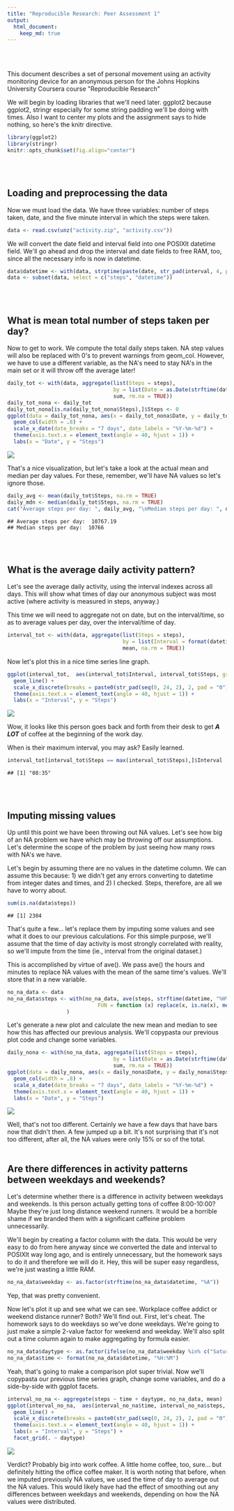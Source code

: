 ```yaml
---
title: "Reproducible Research: Peer Assessment 1"
output: 
  html_document:
    keep_md: true
---
```

<br><br>

This document describes a set of personal movement using an activity monitoring device for an
anonymous person for the Johns Hopkins University Coursera course "Reproducible Research"

We will begin by loading libraries that we'll need later. ggplot2 because ggplot2, stringr
especially for some string padding we'll be doing with times. Also I want to center my plots
and the assignment says to hide nothing, so here's the knitr directive.


```r
library(ggplot2)
library(stringr)
knitr::opts_chunk$set(fig.align="center")
```

<br><br>

## Loading and preprocessing the data
Now we must load the data. We have three variables: number of steps taken, date, and the
five minute interval in which the steps were taken.


```r
data <- read.csv(unz("activity.zip", "activity.csv"))
```

We will convert the date field and interval field into one POSIXlt datetime field. We'll go ahead and
drop the interval and date fields to free RAM, too, since all the necessary info is now in datetime.


```r
data$datetime <- with(data, strptime(paste(date, str_pad(interval, 4, pad = "0")), format = "%Y-%m-%d %H%M"))
data <- subset(data, select = c("steps", "datetime"))
```

<br><br>

## What is mean total number of steps taken per day?
Now to get to work. We compute the total daily steps taken. NA step values will also be replaced with
0's to prevent warnings from geom_col. However, we have to use a different variable, as the NA's
need to stay NA's in the main set or it will throw off the average later!


```r
daily_tot <- with(data, aggregate(list(Steps = steps),
                                  by = list(Date = as.Date(strftime(datetime, "%Y-%m-%d"),  format = "%Y-%m-%d")), 
                                  sum, rm.na = TRUE))
daily_tot_nona <- daily_tot
daily_tot_nona[is.na(daily_tot_nona$Steps),]$Steps <- 0
ggplot(data = daily_tot_nona, aes(x = daily_tot_nona$Date, y = daily_tot_nona$Steps)) +
  geom_col(width = .8) + 
  scale_x_date(date_breaks = "7 days", date_labels = "%Y-%m-%d") +
  theme(axis.text.x = element_text(angle = 40, hjust = 1)) +
  labs(x = "Date", y = "Steps")
```

<img src="PA1_template_files/figure-html/unnamed-chunk-4-1.png" style="display: block; margin: auto;" />

That's a nice visualization, but let's take a look at the actual mean and median per day values.
For these, remember, we'll have NA values so let's ignore those.


```r
daily_avg <- mean(daily_tot$Steps, na.rm = TRUE)
daily_mdn <- median(daily_tot$Steps, na.rm = TRUE)
cat("Average steps per day: ", daily_avg, "\nMedian steps per day: ", daily_mdn, "\n")
```

```
## Average steps per day:  10767.19 
## Median steps per day:  10766
```

<br><br>

## What is the average daily activity pattern?
Let's see the average daily activity, using the interval indexes across all days. This will show
what times of day our anonymous subject was most active (where activity is measured in steps, anyway.)

This time we will need to aggregate not on date, but on the interval/time, so as to average values per day,
over the interval/time of day.

```r
interval_tot <- with(data, aggregate(list(Steps = steps), 
                                     by = list(Interval = format(datetime, "%H:%M")), 
                                     mean, na.rm = TRUE))
```

Now let's plot this in a nice time series line graph.

```r
ggplot(interval_tot,  aes(interval_tot$Interval, interval_tot$Steps, group = 1)) +
  geom_line() +
  scale_x_discrete(breaks = paste0(str_pad(seq(0, 24, 2), 2, pad = "0"), ":00")) +
  theme(axis.text.x = element_text(angle = 40, hjust = 1)) +
  labs(x = "Interval", y = "Steps")
```

<img src="PA1_template_files/figure-html/unnamed-chunk-7-1.png" style="display: block; margin: auto;" />

Wow, it looks like this person goes back and forth from their desk to get ***A LOT*** of coffee at
the beginning of the work day.

When is their maximum interval, you may ask? Easily learned.

```r
interval_tot[interval_tot$Steps == max(interval_tot$Steps),]$Interval
```

```
## [1] "08:35"
```
<br><br>

## Imputing missing values
Up until this point we have been throwing out NA values. Let's see how big of an NA problem we have
which may be throwing off our assumptions. Let's determine the scope of the problem by just seeing
how many rows with NA's we have.

Let's begin by assuming there are no values in the datetime column. We can assume this because: 1)
we didn't get any errors converting to datetime from integer dates and times, and 2) I checked. Steps,
therefore, are all we have to worry about.

```r
sum(is.na(data$steps))
```

```
## [1] 2304
```

That's quite a few... let's replace them by imputing some values and see what it does to our previous
calculations. For this simple purpose, we'll assume that the time of day activity is most strongly
correlated with reality, so we'll impute from the time (ie., interval from the original dataset.)

This is accomplished by virtue of ave(). We pass ave() the hours and minutes to replace NA values
with the mean of the same time's values. We'll store that in a new variable.

```r
no_na_data <- data
no_na_data$steps <- with(no_na_data, ave(steps, strftime(datetime, "%H%M"),
                             FUN = function (x) replace(x, is.na(x), mean(x, na.rm = TRUE)))
                   )
```

Let's generate a new plot and calculate the new mean and median to see how this has affected our
previous analysis. We'll copypasta our previous plot code and change some variables.

```r
daily_nona <- with(no_na_data, aggregate(list(Steps = steps),
                                  by = list(Date = as.Date(strftime(datetime, "%Y-%m-%d"),  format = "%Y-%m-%d")), 
                                  sum, rm.na = TRUE))
ggplot(data = daily_nona, aes(x = daily_nona$Date, y = daily_nona$Steps)) +
  geom_col(width = .8) + 
  scale_x_date(date_breaks = "7 days", date_labels = "%Y-%m-%d") +
  theme(axis.text.x = element_text(angle = 40, hjust = 1)) +
  labs(x = "Date", y = "Steps")
```

<img src="PA1_template_files/figure-html/unnamed-chunk-11-1.png" style="display: block; margin: auto;" />

Well, that's not too different. Certainly we have a few days that have bars now that didn't then.
A few jumped up a bit. It's not surprising that it's not too different, after all, the NA values
were only 15% or so of the total.
<br><br>

## Are there differences in activity patterns between weekdays and weekends?
Let's determine whether there is a difference in activity between weekdays and weekends. Is this
person actually getting tons of coffee 8:00-10:00? Maybe they're just long distance weekend runners.
It would be a horrible shame if we branded them with a significant caffeine problem unnecessarily.

We'll begin by creating a factor column with the data. This would be very easy to do from here
anyway since we converted the date and interval to POSIXlt way long ago, and is entirely unnecessary,
but the homework says to do it and therefore we will do it. Hey, this will be super easy regardless,
we're just wasting a little RAM.

```r
no_na_data$weekday <- as.factor(strftime(no_na_data$datetime, "%A"))
```

Yep, that was pretty convenient.

Now let's plot it up and see what we can see. Workplace coffee addict or weekend distance runner?
Both? We'll find out. First, let's cheat. The homework says to do weekdays so we've done weekdays.
We're going to just make a simple 2-value factor for weekend and weekday. We'll also split out a
time column again to make aggregating by formula easier.

```r
no_na_data$daytype <- as.factor(ifelse(no_na_data$weekday %in% c("Saturday", "Sunday"), "Weekend", "Weekday"))
no_na_data$time <- format(no_na_data$datetime, "%H:%M")
```

Yeah, that's going to make a comparison plot super trivial. Now we'll copypasta our previous time
series graph, change some variables, and do a side-by-side with ggplot facets.

```r
interval_no_na <- aggregate(steps ~ time + daytype, no_na_data, mean)
ggplot(interval_no_na,  aes(interval_no_na$time, interval_no_na$steps, group = 1)) +
  geom_line() +
  scale_x_discrete(breaks = paste0(str_pad(seq(0, 24, 2), 2, pad = "0"), ":00")) +
  theme(axis.text.x = element_text(angle = 40, hjust = 1)) +
  labs(x = "Interval", y = "Steps") +
  facet_grid(. ~ daytype)
```

<img src="PA1_template_files/figure-html/unnamed-chunk-14-1.png" style="display: block; margin: auto;" />

Verdict? Probably big into work coffee. A little home coffee, too, sure... but definitely hitting
the office coffee maker. It is worth noting that before, when we imputed previously NA values, we
used the time of day to average out the NA values. This would likely have had the effect of smoothing
out any differences between weekdays and weekends, depending on how the NA values were distributed.
